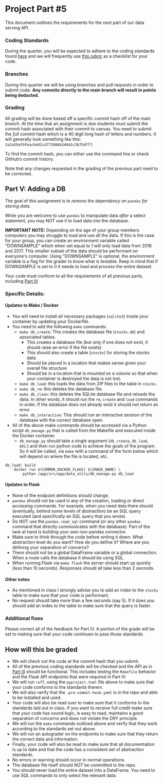 # Project Part #5

This document outlines the requirements for the next part of our data serving API.

### Coding Standards

During the quarter, you will be expected to adhere to the coding standards found [here](https://github.com/dsi-clinic/the-clinic/blob/main/coding-standards/coding-standards.md) and we will frequently use [this rubric](https://github.com/dsi-clinic/the-clinic/blob/main/rubrics/final-technical-cleanup.md) as a checklist for your code.

### Branches

During this quarter we will be using branches and pull requests in order to submit code. **Any commits directly to the main branch will result in points being deducted.** 

### Grading

All grading will be done based off a specific commit hash off of the main branch. At the time that an assignment is due students must submit the commit hash associated with their commit to canvas. You need to submit the _full_ commit hash which is a 40 digit long hash of letters and numbers. It will generally look something like this: `2a2a59af9feacbdd2cd772884b24641c3b75dff7`.

To find the commit hash, you can either use the command line or check GitHub’s commit history.

Note that any changes requested in the grading of the previous part need to be corrected.

## Part V: Adding a DB

The goal of this assignment is to _remove the dependency on `pandas` for storing data_.

While you are welcome to use `pandas` to manipulate data _after_ a select statement, you may NOT use it to load data into the database.

**IMPORTANT NOTE:** Depending on the age of your group members computers you may struggle to load and use all the data. If this is the case for your group, you can create an environment variable called "DOWNSAMPLE" which when set equal to 1 will only load data from 2016 and 2017. This smaller subset of the data should be performant on everyone's computer. Using "DOWNSAMPLE" is optional, the environment variable is a flag for the grader to know what is testable. Keep in mind that if DOWNSAMPLE is set to 0 it needs to load and process the entire dataset.

Your code must conform to all the requirements of all previous parts, including [Part IV](./part_4.md) 

### Specific Details:

#### Updates to Make / Docker
- You will need to install all necessary packages (`sqlite3`) inside your container by updating your Dockerfile.
- You need to add the following `make` commands:
  - `make db_create`: This creates the database file (`stocks.db`) and associated tables.
    - This creates a database file (but only if one does not exist, it should raise an error if the file exists)
    - This should also create a table (`stocks`) for storing the stocks data. 
    - Should be placed in a location that makes sense given your overall file structure
    - Should be in a location that is _mounted as a volume_ so that when your container is destroyed the data is not lost. 
  - `make db_load`: this loads the data from ZIP files to the table in `stocks`.
  - `make db_rm`: this deletes the database file.
  - `make db_clean`: this deletes the SQLite database file and reloads the data. In other words, it should run the `rm`, `create` and `load` commands in order. If the database does not already exist it should not return an error.
  - `make db_interactive`: This should run an interactive session of the database with the correct database open.
- All of the above make commands should be accessed via a Python script `db_manage.py` that is called from the Makefile and executed inside the Docker container.
  - `db_manage.py` should take a single argument (`db_create`, `db_load`, etc.) and then run python code to achieve the goals of the program. So it will be called, via `make` with a command of the form below which will depend on where the file is located, etc. 

```
db_load: build
	docker run $(COMMON_DOCKER_FLAGS) $(IMAGE_NAME) \
		python /app/src/app/data_utils/db_manage.py db_load
```

#### Updates to Flask

- None of the endpoint definitions should change.
- `pandas` should _not_ be used in any of the creation, loading or direct accessing commands. For example, when you need data there should (eventually, behind some levels of abstraction) be an SQL query executed (and specifically an SQL query that you wrote). 
- Do NOT use the `pandas.read_sql` command (or any other `pandas` command that directly communicates with the database). Part of the task at hand is building your own non-pandas connector.
- Make sure to think through the code before writing it down. What abstraction level do you want? How do you define it? Where are you defining your separation of concerns?
- There should not be a global DataFrame variable or a global connection. When a route calls the database it should be using SQL.
- When running Flask via `make flask` the server should start up quickly (less than 10 seconds). Responses should all take less than 2 seconds.

#### Other notes

- As mentioned in class I strongly advise you to add an index to the `stocks` table to make sure that your code is performant.
- No request should take more than a few seconds (say 5). If it does you should add an index to the table to make sure that the query is faster.

### Additional fixes

Please correct all of the feedback for Part IV. A portion of the grade will be set to making sure that your code continues to pass those standards.

## How will this be graded

- We will check out the code at the commit hash that you submit.
- All of the previous coding standards will be checked and the API as in [Part III](../project_assignments/part_3.md) should be functional. This includes testing the `Makefile` behavior and the Flask API endpoints that were required in Part IV
- We will run `ruff`, using the `pyproject.toml` file above to make sure that your code conforms to the standards therein.
- We will also verify that the `.pre-commit-hook.yaml` is in the repo and able to be installed and used.
- Your code will also be read over to make sure that it conforms to the standards laid out in class. If you want to receive full credit make sure that your code has sound logic, is easy to read, maintains a good separation of concerns and does not violate the DRY principle.
- We will run the `make` commands outlined above and verify that they work according to the standards set out above. 
- We will run an autograder on the endpoints to make sure that they return the correct data and information.
- Finally, your code will also be read to make sure that all documentation is up to date and that the code has a consistent set of abstraction standards. 
- No errors or warning should occur in normal operations.
- The database file itself should _NOT_ be committed to the repo.
- You should never load the entire dataset into a DataFrame. You need to use SQL commands to only select the relevant data.